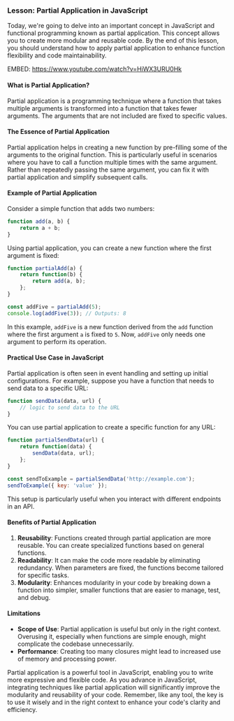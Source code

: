 ### Lesson: Partial Application in JavaScript

Today, we're going to delve into an important concept in JavaScript and functional programming known as partial application. This concept allows you to create more modular and reusable code. By the end of this lesson, you should understand how to apply partial application to enhance function flexibility and code maintainability.

EMBED: https://www.youtube.com/watch?v=HiWX3URU0Hk

#### What is Partial Application?

Partial application is a programming technique where a function that takes multiple arguments is transformed into a function that takes fewer arguments. The arguments that are not included are fixed to specific values.

#### The Essence of Partial Application

Partial application helps in creating a new function by pre-filling some of the arguments to the original function. This is particularly useful in scenarios where you have to call a function multiple times with the same argument. Rather than repeatedly passing the same argument, you can fix it with partial application and simplify subsequent calls.

#### Example of Partial Application

Consider a simple function that adds two numbers:

```javascript
function add(a, b) {
    return a + b;
}
```

Using partial application, you can create a new function where the first argument is fixed:

```javascript
function partialAdd(a) {
    return function(b) {
        return add(a, b);
    };
}

const addFive = partialAdd(5);
console.log(addFive(3)); // Outputs: 8
```

In this example, `addFive` is a new function derived from the `add` function where the first argument `a` is fixed to `5`. Now, `addFive` only needs one argument to perform its operation.

#### Practical Use Case in JavaScript

Partial application is often seen in event handling and setting up initial configurations. For example, suppose you have a function that needs to send data to a specific URL:

```javascript
function sendData(data, url) {
    // logic to send data to the URL
}
```

You can use partial application to create a specific function for any URL:

```javascript
function partialSendData(url) {
    return function(data) {
        sendData(data, url);
    };
}

const sendToExample = partialSendData('http://example.com');
sendToExample({ key: 'value' });
```

This setup is particularly useful when you interact with different endpoints in an API.

#### Benefits of Partial Application

1. **Reusability**: Functions created through partial application are more reusable. You can create specialized functions based on general functions.
2. **Readability**: It can make the code more readable by eliminating redundancy. When parameters are fixed, the functions become tailored for specific tasks.
3. **Modularity**: Enhances modularity in your code by breaking down a function into simpler, smaller functions that are easier to manage, test, and debug.

#### Limitations

- **Scope of Use**: Partial application is useful but only in the right context. Overusing it, especially when functions are simple enough, might complicate the codebase unnecessarily.
- **Performance**: Creating too many closures might lead to increased use of memory and processing power.


Partial application is a powerful tool in JavaScript, enabling you to write more expressive and flexible code. As you advance in JavaScript, integrating techniques like partial application will significantly improve the modularity and reusability of your code. Remember, like any tool, the key is to use it wisely and in the right context to enhance your code's clarity and efficiency.